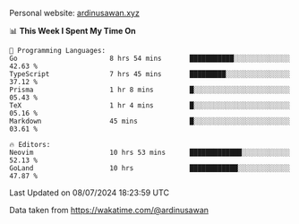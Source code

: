 Personal website: [ardinusawan.xyz](https://ardinusawan.xyz)

<!--START_SECTION:waka-->
📊 **This Week I Spent My Time On** 

```text
💬 Programming Languages: 
Go                       8 hrs 54 mins       ███████████░░░░░░░░░░░░░░   42.63 % 
TypeScript               7 hrs 45 mins       █████████░░░░░░░░░░░░░░░░   37.12 % 
Prisma                   1 hr 8 mins         █░░░░░░░░░░░░░░░░░░░░░░░░   05.43 % 
TeX                      1 hr 4 mins         █░░░░░░░░░░░░░░░░░░░░░░░░   05.16 % 
Markdown                 45 mins             █░░░░░░░░░░░░░░░░░░░░░░░░   03.61 % 

🔥 Editors: 
Neovim                   10 hrs 53 mins      █████████████░░░░░░░░░░░░   52.13 % 
GoLand                   10 hrs              ████████████░░░░░░░░░░░░░   47.87 % 
```


 Last Updated on 08/07/2024 18:23:59 UTC
<!--END_SECTION:waka-->
Data taken from https://wakatime.com/@ardinusawan
